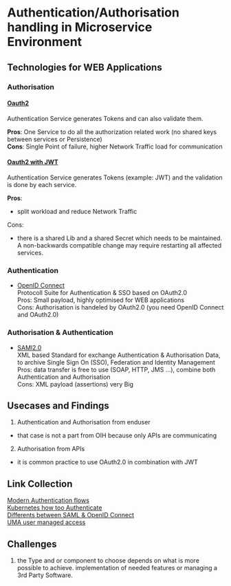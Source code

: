 # Authentication/Authorisation handling in Microservice Environment #

## Technologies for WEB Applications ##

### Authorisation ###

#### [Oauth2](https://aaronparecki.com/oauth-2-simplified/)   

Authentication Service generates Tokens and can also validate them.  

**Pros**:   One Service to do all the authorization related work (no shared keys between services or Persistence)  
**Cons**: Single Point of failure, higher Network Traffic load for communication

#### [Oauth2 with JWT](https://jwt.io/introduction/)  
Authentication Service generates Tokens (example: JWT)  and the validation is done by each service.  

**Pros**:   
* split workload and reduce Network Traffic  

Cons: 
* there is a shared Lib and a shared Secret which needs to be maintained. A non-backwards compatible change may require restarting all affected services.

### Authentication ###

* [OpenID Connect](http://openid.net/connect/)  
Protocoll Suite for Authentication & SSO based on OAuth2.0  
Pros: Small payload, highly optimised for WEB applications  
Cons: Authorisation is handeled by OAuth2.0 (you need OpenID Connect and OAuth2.0)

### Authorisation & Authentication ###

* [SAMl2.0](http://saml.xml.org/saml-specifications)  
XML based Standard for exchange Authentication & Authorisation Data, to archive Single Sign On (SSO), Federation and Identity Management  
Pros: data transfer is free to use (SOAP, HTTP, JMS ...), combine both Authentication and Authorisation  
Cons: XML payload (assertions) very Big

## Usecases and Findings ##

1. Authentication and Authorisation from enduser  

* that case is not a part from OIH because only APIs are communicating

2. Authorisation from APIs

* it is common practice to use OAuth2.0 in combination with JWT 

## Link Collection

[Modern Authentication flows](https://nordicapis.com/how-to-control-user-identity-within-microservices/)  
[Kubernetes how too Authenticate](https://medium.com/jeroen-rosenberg/from-monolith-to-microservice-architecture-on-kubernetes-part-2-authentication-with-jwt-934ea030923)  
[Differents between SAML & OpenID Connect](https://www.gluu.org/blog/oauth-vs-saml-vs-openid-connect/)  
[UMA user managed access](https://www.gluu.org/resources/documents/standards/uma/)

## Challenges

1.  the Type and or component to choose depends on what is more possible to achieve. implementation of needed features or managing a 3rd Party Software. 